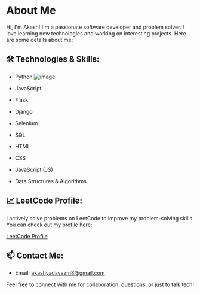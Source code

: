 # About Me

Hi, I'm Akash! I'm a passionate software developer and problem solver. I love learning new technologies and working on interesting projects. Here are some details about me:

## 🛠 Technologies & Skills:
- Python ![image](https://github.com/user-attachments/assets/eb1cfbb7-1e55-4b07-b15f-3745d4d8d078)

- JavaScript 
- Flask 
- Django
- Selenium
- SQL 
- HTML 
- CSS 
- JavaScript (JS) 
- Data Structures & Algorithms 

## 📈 LeetCode Profile:
I actively solve problems on LeetCode to improve my problem-solving skills. You can check out my profile here:

[LeetCode Profile](https://leetcode.com/u/AkAsH_Ydv/)

## 📫 Contact Me:
- Email: akashyadavazm8@gmail.com

Feel free to connect with me for collaboration, questions, or just to talk tech!
